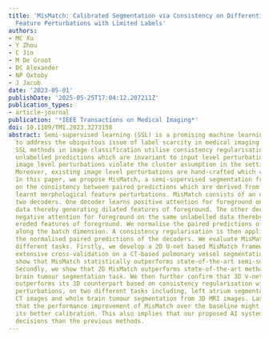 ```yaml
---
title: 'MisMatch: Calibrated Segmentation via Consistency on Differential Morphological
  Feature Perturbations with Limited Labels'
authors:
- MC Xu
- Y Zhou
- C Jin
- M De Groot
- DC Alexander
- NP Oxtoby
- J Jacob
date: '2023-05-01'
publishDate: '2025-05-25T17:04:12.207211Z'
publication_types:
- article-journal
publication: '*IEEE Transactions on Medical Imaging*'
doi: 10.1109/TMI.2023.3273158
abstract: Semi-supervised learning (SSL) is a promising machine learning paradigm
  to address the ubiquitous issue of label scarcity in medical imaging. The state-of-the-art
  SSL methods in image classification utilise consistency regularisation to learn
  unlabelled predictions which are invariant to input level perturbations. However,
  image level perturbations violate the cluster assumption in the setting of segmentation.
  Moreover, existing image level perturbations are hand-crafted which could be sub-optimal.
  In this paper, we propose MisMatch, a semi-supervised segmentation framework based
  on the consistency between paired predictions which are derived from two differently
  learnt morphological feature perturbations. MisMatch consists of an encoder and
  two decoders. One decoder learns positive attention for foreground on unlabelled
  data thereby generating dilated features of foreground. The other decoder learns
  negative attention for foreground on the same unlabelled data thereby generating
  eroded features of foreground. We normalise the paired predictions of the decoders,
  along the batch dimension. A consistency regularisation is then applied between
  the normalised paired predictions of the decoders. We evaluate MisMatch on four
  different tasks. Firstly, we develop a 2D U-net based MisMatch framework and perform
  extensive cross-validation on a CT-based pulmonary vessel segmentation task and
  show that MisMatch statistically outperforms state-of-the-art semi-supervised methods.
  Secondly, we show that 2D MisMatch outperforms state-of-the-art methods on an MRI-based
  brain tumour segmentation task. We then further confirm that 3D V-net based MisMatch
  outperforms its 3D counterpart based on consistency regularisation with input level
  perturbations, on two different tasks including, left atrium segmentation from 3D
  CT images and whole brain tumour segmentation from 3D MRI images. Lastly, we find
  that the performance improvement of MisMatch over the baseline might originate from
  its better calibration. This also implies that our proposed AI system makes safer
  decisions than the previous methods.
---
```

